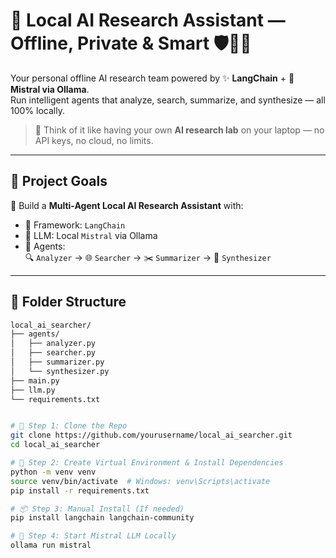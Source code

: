# 🚀 Local AI Research Assistant — Offline, Private & Smart 🛡️🧑‍💻

Your personal offline AI research team powered by ✨ **LangChain** + 🦙 **Mistral via Ollama**.  
Run intelligent agents that analyze, search, summarize, and synthesize — all 100% locally.

> 🏁 Think of it like having your own **AI research lab** on your laptop — no API keys, no cloud, no limits.

---

## 🌟 Project Goals

🎯 Build a **Multi-Agent Local AI Research Assistant** with:

- 🧩 Framework: `LangChain`  
- 🦙 LLM: Local `Mistral` via Ollama  
- 🤖 Agents:  
  🔍 `Analyzer` → 🌐 `Searcher` → ✂️ `Summarizer` → 🧠 `Synthesizer`

---

## 📂 Folder Structure

```bash
local_ai_searcher/
├── agents/
│   ├── analyzer.py
│   ├── searcher.py
│   ├── summarizer.py
│   └── synthesizer.py
├── main.py
├── llm.py
└── requirements.txt


# 🧪 Step 1: Clone the Repo
git clone https://github.com/yourusername/local_ai_searcher.git
cd local_ai_searcher

# 🐍 Step 2: Create Virtual Environment & Install Dependencies
python -m venv venv
source venv/bin/activate  # Windows: venv\Scripts\activate
pip install -r requirements.txt

# 📦 Step 3: Manual Install (If needed)
pip install langchain langchain-community

# 🦙 Step 4: Start Mistral LLM Locally
ollama run mistral
